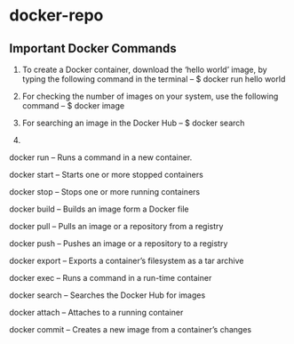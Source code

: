 # docker-repo

Important Docker Commands
-------------------------
1. To create a Docker container, download the ‘hello world’ image, by typing the following command in the terminal –
  $ docker run hello world
  
2. For checking the number of images on your system, use the following command –
  $ docker image
  
3. For searching an image in the Docker Hub –
  $ docker search <image>
  
4. 

docker run – Runs a command in a new container.

docker start – Starts one or more stopped containers

docker stop – Stops one or more running containers

docker build – Builds an image form a Docker file

docker pull – Pulls an image or a repository from a registry

docker push – Pushes an image or a repository to a registry

docker export – Exports a container’s filesystem as a tar archive

docker exec – Runs a command in a run-time container

docker search – Searches the Docker Hub for images

docker attach – Attaches to a running container

docker commit – Creates a new image from a container’s changes
